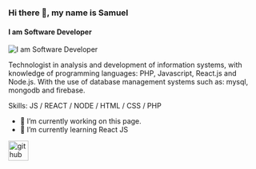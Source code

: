### Hi there 👋, my name is Samuel
#### I am Software Developer
![I am Software Developer](https://arturssmirnovs.github.io/github-profile-readme-generator/images/banner.png)

Technologist in analysis and development of information systems, with knowledge of programming languages: PHP, Javascript, React.js and Node.js. With the use of database management systems such as: mysql, mongodb and firebase.

Skills: JS / REACT / NODE / HTML / CSS / PHP

- 🔭 I’m currently working on this page. 
- 🌱 I’m currently learning React JS 


[<img src='https://cdn.jsdelivr.net/npm/simple-icons@3.0.1/icons/github.svg' alt='github' height='40'>](https://github.com/SamuelDev04)  

